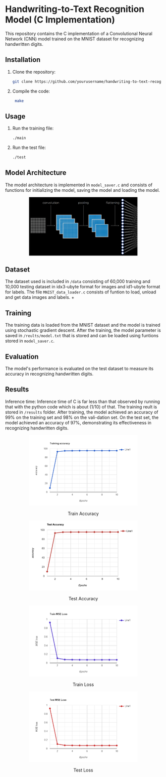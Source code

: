 

# Handwriting-to-Text Recognition Model (C Implementation)

This repository contains the C implementation of a Convolutional Neural Network (CNN) model trained on the MNIST dataset for recognizing handwritten digits.

## Installation

1. Clone the repository:
   ```bash
   git clone https://github.com/yourusername/handwriting-to-text-recognition-c.git
   ```

2. Compile the code:
   ```bash
    make
   ```

## Usage

1. Run the training file:
   ```bash
   ./main
   ```
2. Run the test file:
   ```bash
   ./test
   ```



## Model Architecture

The model architecture is implemented in `model_saver.c` and consists of functions for initializing the model, saving the model and loading the model.

<p align="center">
  <img src="assets/convolutionalnn.png" width="350" title="hover text">
</p>

## Dataset

The dataset used is included in `/data` consisting of 60,000 training and 10,000 testing dataset in idx3-ubyte format for images and id1-ubyte format for labels. The file `MNIST_data_loader.c` consists of funtion to load, unload and get data images and labels. +

## Training

The training data is loaded from the MNIST dataset and the model is trained using stochastic gradient descent.
After the training, the model parameter is saved in `/reults/model.txt` that is stored and can be loaded using funtions 
stored in `model_saver.c`.

## Evaluation

The model's performance is evaluated on the test dataset to measure its accuracy in recognizing handwritten digits.

## Results
Inference time: Inference time of C is far less than that observed by running that with the python
code which is about (1/10) of that.
The training reult is stored in `/results` folder.
After training, the model achieved an accuracy of 99% on the training set and 98% on the vali-dation set. 
On the test set, the model achieved an accuracy of 97%, demonstrating its effectiveness in recognizing handwritten digits.
<p align="center">
  <img src="assets/train_acc.png" width="350" title="hover text">
</p><p align="center">
  Train Accuracy
</p>

<p align="center">
  <img src="assets/test_accuracy.png" width="350" title="hover text">
</p><p align="center">
  Test Accuracy
</p>

<p align="center">
  <img src="assets/train_loss.png" width="350" title="hover text">
</p><p align="center">
  Train Loss
</p>

<p align="center">
  <img src="assets/test_loss.png" width="350" title="hover text">
</p><p align="center">
  Test Loss
</p>


